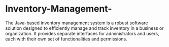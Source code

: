 # Inventory-Management-
The Java-based inventory management system is a robust software solution designed to efficiently manage and track inventory in a business or organization. It provides separate interfaces for administrators and users, each with their own set of functionalities and permissions.

